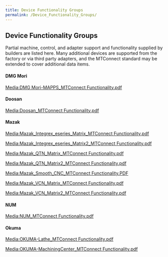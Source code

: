 ```yaml
---
title: Device Functionality Groups
permalink: /Device_Functionality_Groups/
---
```


## Device Functionality Groups

Partial machine, control, and adapter support and functionality supplied
by builders are listed here. Many additional devices are supported from
the factory or via third party adapters, and the MTConnect standard may
be extended to cover additional data items.

#### DMG Mori

[Media:DMG Mori-MAPPS_MTConnect
Functionality.pdf](/Media:DMG_Mori-MAPPS_MTConnect_Functionality.pdf "wikilink")

#### Doosan

[Media:Doosan_MTConnect
Functionality.pdf](/Media:Doosan_MTConnect_Functionality.pdf "wikilink")

#### Mazak

[Media:Mazak_Integrex_eseries_Matrix_MTConnect
Functionality.pdf](/Media:Mazak_Integrex_eseries_Matrix_MTConnect_Functionality.pdf "wikilink")

[Media:Mazak_Integrex_eseries_Matrix2_MTConnect
Functionality.pdf](/Media:Mazak_Integrex_eseries_Matrix2_MTConnect_Functionality.pdf "wikilink")

[Media:Mazak_QTN_Matrix_MTConnect
Functionality.pdf](/Media:Mazak_QTN_Matrix_MTConnect_Functionality.pdf "wikilink")

[Media:Mazak_QTN_Matrix2_MTConnect
Functionality.pdf](/Media:Mazak_QTN_Matrix2_MTConnect_Functionality.pdf "wikilink")

[Media:Mazak_Smooth_CNC_MTConnect
Functionality.PDF](/Media:Mazak_Smooth_CNC_MTConnect_Functionality.PDF "wikilink")

[Media:Mazak_VCN_Matrix_MTConnect
Functionality.pdf](/Media:Mazak_VCN_Matrix_MTConnect_Functionality.pdf "wikilink")

[Media:Mazak_VCN_Matrix2_MTConnect
Functionality.pdf](/Media:Mazak_VCN_Matrix2_MTConnect_Functionality.pdf "wikilink")

#### NUM

[Media:NUM_MTConnect
Functionality.pdf](/Media:NUM_MTConnect_Functionality.pdf "wikilink")

#### Okuma

[Media:OKUMA-Lathe_MTConnect
Functionality.pdf](/Media:OKUMA-Lathe_MTConnect_Functionality.pdf "wikilink")

[Media:OKUMA-MachiningCenter_MTConnect
Functionality.pdf](/Media:OKUMA-MachiningCenter_MTConnect_Functionality.pdf "wikilink")